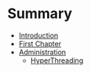# Summary

* [Introduction](README.md)
* [First Chapter](chapter1.md)
* [Administration](administration.md)
   * [HyperThreading](hyperthreading.md)

